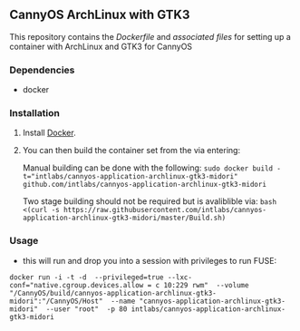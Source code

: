 ## CannyOS ArchLinux with GTK3


This repository contains the *Dockerfile* and *associated files* for setting up a container with ArchLinux and GTK3 for CannyOS

### Dependencies

* docker


### Installation

1. Install [Docker](https://www.docker.io/).

2. You can then build the container set from the via entering:

	Manual building can be done with the following:
	`sudo docker build -t="intlabs/cannyos-application-archlinux-gtk3-midori" github.com/intlabs/cannyos-application-archlinux-gtk3-midori`

	Two stage building should not be required but is avaliblible via:
	`bash <(curl -s https://raw.githubusercontent.com/intlabs/cannyos-application-archlinux-gtk3-midori/master/Build.sh)`

	
### Usage

* this will run and drop you into a session with privileges to run FUSE:

`docker run -i -t -d  --privileged=true --lxc-conf="native.cgroup.devices.allow = c 10:229 rwm"  --volume "/CannyOS/build/cannyos-application-archlinux-gtk3-midori":"/CannyOS/Host"  --name "cannyos-application-archlinux-gtk3-midori"  --user "root"  -p 80 intlabs/cannyos-application-archlinux-gtk3-midori`
